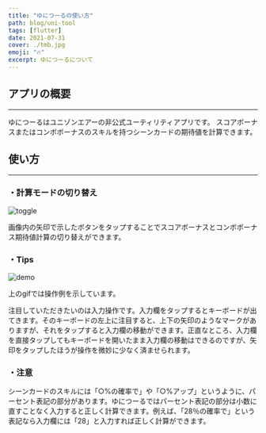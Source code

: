 ```yaml
---
title: "ゆにつーるの使い方"
path: blog/uni-tool
tags: [flutter]
date: 2021-07-31
cover: ./tmb.jpg
emoji: "🔥"
excerpt: ゆにつーるについて
---
```


## アプリの概要

---

ゆにつーるはユニゾンエアーの非公式ユーティリティアプリです。
スコアボーナスまたはコンボボーナスのスキルを持つシーンカードの期待値を計算できます。

## 使い方

---

### ・計算モードの切り替え

![toggle](https://user-images.githubusercontent.com/43092452/127731676-94be5675-74ae-410f-852c-a90508eb4607.jpg)

画像内の矢印で示したボタンをタップすることでスコアボーナスとコンボボーナス期待値計算の切り替えができます。

### ・Tips

![demo](https://user-images.githubusercontent.com/43092452/127733248-da46d240-e4fc-4be2-8c1f-15ee0d888396.gif)

上のgifでは操作例を示しています。

注目していただきたいのは入力操作です。入力欄をタップするとキーボードが出てきます。そのキーボードの左上に注目すると、上下の矢印のようなマークがありますが、それをタップすると入力欄の移動ができます。正直なところ、入力欄を直接タップしてもキーボードを開いたまま入力欄の移動はできるのですが、矢印をタップしたほうが操作を微妙に少なく済ませられます。

### ・注意

シーンカードのスキルには「○%の確率で」や「○%アップ」というように、パーセント表記の部分があります。ゆにつーるではパーセント表記の部分は小数に直すことなく入力すると正しく計算できます。例えば、「28％の確率で」という表記なら入力欄には「28」と入力すれば正しく計算ができます。

